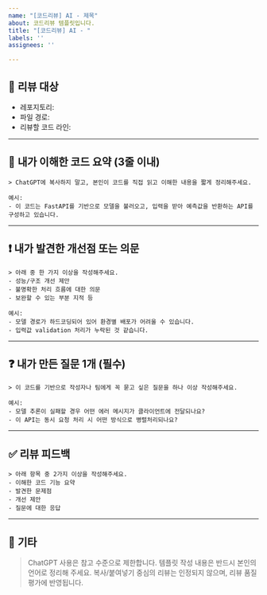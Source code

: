```yaml
---
name: "[코드리뷰] AI - 제목"
about: 코드리뷰 템플릿입니다.
title: "[코드리뷰] AI - "
labels: ''
assignees: ''

---
```


## 📌 리뷰 대상
- 레포지토리: 
- 파일 경로: 
- 리뷰할 코드 라인: 

---

## 🧠 내가 이해한 코드 요약 (3줄 이내)

~~~
> ChatGPT에 복사하지 말고, 본인이 코드를 직접 읽고 이해한 내용을 짧게 정리해주세요.

예시:
- 이 코드는 FastAPI를 기반으로 모델을 불러오고, 입력을 받아 예측값을 반환하는 API를 구성하고 있습니다.
~~~

---

## ❗ 내가 발견한 개선점 또는 의문
~~~
> 아래 중 한 가지 이상을 작성해주세요.
- 성능/구조 개선 제안
- 불명확한 처리 흐름에 대한 의문
- 보완할 수 있는 부분 지적 등

예시:
- 모델 경로가 하드코딩되어 있어 환경별 배포가 어려울 수 있습니다.
- 입력값 validation 처리가 누락된 것 같습니다.
~~~

---

## ❓ 내가 만든 질문 1개 (필수)
~~~
> 이 코드를 기반으로 작성자나 팀에게 꼭 묻고 싶은 질문을 하나 이상 작성해주세요.

예시:
- 모델 추론이 실패할 경우 어떤 에러 메시지가 클라이언트에 전달되나요?
- 이 API는 동시 요청 처리 시 어떤 방식으로 병렬처리되나요?
~~~

---

## ✅ 리뷰 피드백 
~~~
> 아래 항목 중 2가지 이상을 작성해주세요.
- 이해한 코드 기능 요약
- 발견한 문제점
- 개선 제안
- 질문에 대한 응답
~~~

---

## 💬 기타
> ChatGPT 사용은 참고 수준으로 제한합니다. 템플릿 작성 내용은 반드시 본인의 언어로 정리해 주세요.
> 복사/붙여넣기 중심의 리뷰는 인정되지 않으며, 리뷰 품질 평가에 반영됩니다.
